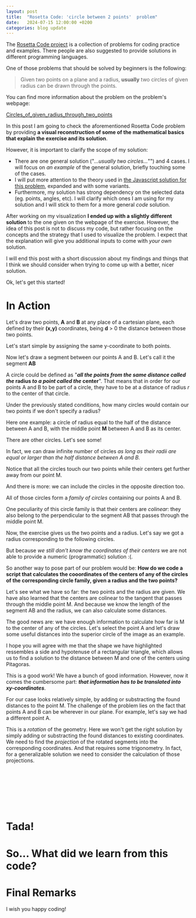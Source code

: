 ```yaml
---
layout: post
title:  "Rosetta Code: 'circle between 2 points'  problem"
date:   2024-07-15 12:00:00 +0200
categories: blog update
---
```


<link rel="stylesheet" href="{{ site.baseurl }}{% link mngassets/styles/table-code-highlight.css %}">
<link rel="stylesheet" href="{{ site.baseurl }}{% link mngassets/posts/2024-07-15-rosetta-code-circles-between-two-points-problem/scrollama-setup-v03.css %}">

The [Rosetta Code project](https://rosettacode.org) is a collection of problems for coding practice and examples. There people are also suggested to provide solutions in different programming languages.

One of those problems that should be solved by beginners is the following:

> Given two points on a plane and a radius, **usually** two circles of given radius can be drawn through the points.

You can find more information about the problem on the problem's webpage:

[Circles_of_given_radius_through_two_points](https://rosettacode.org/wiki/Circles_of_given_radius_through_two_points)

 

In this post I am going to check the aforementioned Rosetta Code problem by providing **a visual reconstruction of some of the mathematical basics that explain the exercise and its solution**.

However, it is important to clarify the scope of my solution:
* There are one general solution ("*...usually two circles...*"") and 4 cases. I will focus on *an example* of the general solution, briefly touching some of the cases.
* I will put more attention to the theory used in [the Javascript solution for this problem](https://rosettacode.org/wiki/Circles_of_given_radius_through_two_points#JavaScript), expanded and with some variants.
* Furthermore, my solution has strong dependency on the selected data (eg. points, angles, etc). I will clarify which ones I am using for my solution and I will stick to them for a more general *code* solution.

After working on my visualization **I ended up with a slightly different solution** to the one given on the webpage of the exercise. However, the idea of this post is not to discuss my code, but rather focusing on the concepts and the strategy that I used to visualize the problem. I expect that the explanation will give you additional inputs to come with *your own* solution.

I will end this post with a short discussion about my findings and things that I think we should consider when trying to come up with a better, nicer solution.

Ok, let's get this started!

# In Action

<section id='stickyoverlay'>
    <figure id="scrollfig">
    </figure>
    <div id="test"></div>
    <div class="articlepost">
        <div class='step' data-step='1'>
            <div class="explain">
            <p>Let's draw two points, <strong>A</strong> and <strong>B</strong> at any place of a cartesian plane, each defined by their <strong>(x,y)</strong> coordinates, being <strong>d</strong> > 0 the distance between those two points.</p>
          </div>
        </div>
        <div class='step' data-step='2'>
            <div class="explain">
                <p>Let's start simple by assigning the same y-coordinate to both points.</p>
            </div>
        </div>
        <div class='step' data-step='3'>
            <div class="explain">
                <p>Now let's draw a segment between our points A and B. Let's call it the segment <strong>AB</strong></p>
            </div>
        </div>
        <div class='step' data-step='4'>
            <div class="explain">
                <p>A circle could be defined as "<strong><i>all the points from the same distance called the</i> radius <i>to a point called the</i> center</strong>". That means that in order for our points A and B to be part of a circle, they have to be at a distance of radius <i>r</i> to the center of that circle.</p>
                <p>Under the previously stated conditions, how many circles would contain our two points if we don't specify a radius?</p>
            </div>
        </div>
        <div class='step' data-step='5'>
            <div class="explain">
                <p>Here one example: a circle of radius equal to the half of the distance between A and B, with the middle point <strong>M</strong> between A and B as its center.</p>
            </div>
        </div>
        <div class='step' data-step='6'>
            <div class="explain">
                <p>There are other circles. Let's see some!</p>
            </div>
        </div>        
        <div class='step' data-step='7'>
            <div class="explain">
            </div>
        </div>
        <div class='step' data-step='8'>
            <div class="explain">
                <p>In fact, we can draw infinite number of circles <i>as long as their radii are equal or larger than the half distance between A and B.</i></p>
            </div>
        </div>
        <div class='step' data-step='9'>
            <div class="explain">
                <p>Notice that all the circles touch our two points while their centers get further away from our point M.</p>
            </div>
        </div>
        <div class='step' data-step='10'>
            <div class="explain">        
                <p>And there is more: we can include the circles in the opposite direction too.</p>
                <p>All of those circles form a <i>family of circles</i> containing our points A and B.</p>
            </div>
        </div>
        <div class='step' data-step='11'>
            <div class="explain">        
                <p>One peculiarity of this circle family is that their centers are <i>colinear</i>: they also belong to the perpendicular to the segment AB that passes through the middle point M.</p>
            </div>
        </div>
        <div class='step' data-step='12'>
            <div class="explain">        
                <p>Now, the exercise gives us the two points and a radius. Let's say we got a radius corresponding to the following circles.</p>
            </div>
        </div>
        <div class='step' data-step='13'>
            <div class="explain">        
                <p>But because <i>we still don't know the coordinates of their centers</i> we are not able to provide a numeric (programmatic) solution :(.</p>
                <p>So another way to pose part of our problem would be: <strong>How do we code a script that calculates the cooordinates of the centers of any of the circles of the corresponding circle family, given a radius and the two points?</strong></p>
            </div>
        </div>
        <div class='step' data-step='14'>
            <div class="explain">        
                <p>Let's see what we have so far: the two points and the radius are given. We have also learned that the centers are colinear to the tangent that passes through the middle point M. And because we know the length of the segment AB and the radius, we can also calculate some distances.</p>
            </div>
        </div>
        <div class='step' data-step='15'>
            <div class="explain">        
                <!--<p>Another thing to keep in mind is that M is at the half distance between the centers of our two concerning circles. Notice though that although the centers are at distance <i>r</i> to A and B, they are not to the same distance to M.</p>-->
                <p>The good news are: we have enough information to calculate how far is M to the center of any of the circles. Let's select the point A and let's draw some useful distances into the superior circle of the image as an example.</p>
            </div>
        </div>
        <div class='step' data-step='16'>
            <div class="explain">
                <p>I hope you will agree with me that the shape we have highlighted ressembles a side and hypotenuse of a rectangular triangle, which allows us to find a solution to the distance between M and one of the centers using Pitagoras.</p>   
            </div>
        </div>
        <div class='step' data-step='17'>
            <div class="explain">        
            </div>
        </div>
        <div class='step' data-step='18'>
            <div class="explain">        
                <p>This is a good work! We have a bunch of good information. However, now it comes the cumbersome part: <strong><i>that information has to be translated into xy-coordinates</i></strong>.</p>
                <p>For our case looks relatively simple, by adding or substracting the found distances to the point M. The challenge of the problem lies on the fact that points A and B can be wherever in our plane. For example, let's say we had a different point A.</p>
            </div>
        </div>
        <div class='step' data-step='19'>
            <div class="explain">        
                <p>This is a <i>rotation</i> of the geometry. Here we won't get the right solution by simply adding or substracting the found distances to existing coordinates. We need to find the <i>projection</i> of the rotated segments into the corresponding coordinates. And that requires some trigonometry. In fact, for a generalizable solution we need to consider the calculation of those projections.</p>
                <p></p>
            </div>
        </div>
    </div>
    <br>
    <br>
    <br>
    <br>
    <br>
    <br>
</section>
<script src="{{ site.baseurl }}{% link mngassets/vendor/js/D3js/v7.8.5/d3.v7.min.js %}"></script>
<script src="{{ site.baseurl }}{% link mngassets/vendor/js/scrollama/v2.1.2/scrollama.v2.min.js %}"></script>
<script src="{{ site.baseurl }}{% link mngassets/vendor/js/stickyfill/v2.1.0/stickyfill.v2.min.js %}"></script>

<script type="module" src="{{ site.baseurl }}{% link mngassets/posts/2024-07-15-rosetta-code-circles-between-two-points-problem/scrollama-setup-v03.js %}"></script>


# Tada!



# So... What did we learn from this code?


# Final Remarks

I wish you happy coding!

